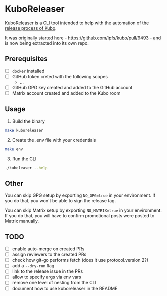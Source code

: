 # KuboReleaser

KuboReleaser is a CLI tool intended to help with the automation of [the release process of Kubo](https://github.com/ipfs/kubo/blob/master/docs/RELEASE_ISSUE_TEMPLATE.md).

It was originally started here - https://github.com/ipfs/kubo/pull/9493 - and is now being extracted into its own repo.

## Prerequisites

- [ ] `docker` installed
- [ ] GitHub token creted with the following scopes
  - ...
- [ ] GitHub GPG key created and added to the GitHub account
- [ ] Matrix account created and added to the Kubo room

## Usage

1. Build the binary

```bash
make kuboreleaser
```

2. Create the .env file with your credentials

```bash
make env
```

3. Run the CLI

```bash
./kubeleaser --help
```

## Other

You can skip GPG setup by exporting `NO_GPG=true` in your environment. If you do that, you won't be able to sign the release tag.

You can skip Matrix setup by exporting `NO_MATRIX=true` in your environment. If you do that, you will have to confirm promotional posts were posted to Matrix manually.

## TODO

- [ ] enable auto-merge on created PRs
- [ ] assign reviewers to the created PRs
- [ ] check how git-go performs fetch (does it use protocol.version 2?)
- [ ] add a `--dry-run` flag
- [ ] link to the release issue in the PRs
- [ ] allow to specify args via env vars
- [ ] remove one level of nesting from the CLI
- [ ] document how to use kuboreleaser in the README
